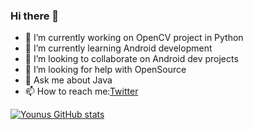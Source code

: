 ### Hi there 👋


<!-- **Younus-Saberi/Younus-Saberi** is a ✨ _special_ ✨ repository because its `README.md` (this file) appears on your GitHub profile.

Here are some ideas to get you started: -->

- 🔭 I’m currently working on OpenCV project in Python
- 🌱 I’m currently learning Android development
- 👯 I’m looking to collaborate on Android dev projects
- 🤔 I’m looking for help with OpenSource
- 💬 Ask me about Java
- 📫 How to reach me:[Twitter](https://twitter.com/younussaberi)
<!-- - 😄 Pronouns: ... -->
<!-- - ⚡ Fun fact:  -->

[![Younus GitHub stats](https://github-readme-stats.vercel.app/api?username=anuraghazra)](https://github.com/anuraghazra/github-readme-stats)
